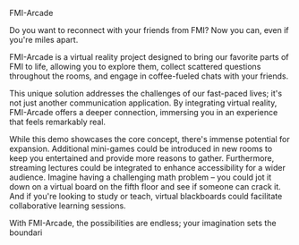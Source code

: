 FMI-Arcade

Do you want to reconnect with your friends from FMI? Now you can, even if you're miles apart.

FMI-Arcade is a virtual reality project designed to bring our favorite parts of FMI to life, allowing you to explore them, collect scattered questions throughout the rooms, and engage in coffee-fueled chats with your friends.

This unique solution addresses the challenges of our fast-paced lives; it's not just another communication application. By integrating virtual reality, FMI-Arcade offers a deeper connection, immersing you in an experience that feels remarkably real.

While this demo showcases the core concept, there's immense potential for expansion. Additional mini-games could be introduced in new rooms to keep you entertained and provide more reasons to gather. Furthermore, streaming lectures could be integrated to enhance accessibility for a wider audience. Imagine having a challenging math problem – you could jot it down on a virtual board on the fifth floor and see if someone can crack it. And if you're looking to study or teach, virtual blackboards could facilitate collaborative learning sessions.

With FMI-Arcade, the possibilities are endless; your imagination sets the boundari
